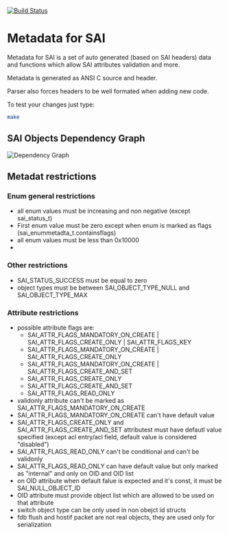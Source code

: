 [![Build Status](https://sonic-jenkins.westus.cloudapp.azure.com/buildStatus/icon?job=sai-meta-build)](https://sonic-jenkins.westus.cloudapp.azure.com/job/sai-meta-build)

Metadata for SAI
================

Metadata for SAI is a set of auto generated (based on SAI headers) data
and functions which allow SAI attributes validation and more.

Metadata is generated as ANSI C source and header.

Parser also forces headers to be well formated when adding new code.

To test your changes just type:

```sh
make
```

## SAI Objects Dependency Graph

<img widtd="100%" src="https://cdn.rawgit.com/kcudnik/SAI/svg/meta/saidepgraph.svg" alt="Dependency Graph" />

## Metadat restrictions

### Enum general restrictions

* all enum values must be increasing and non negative (except sai_status_t)
* First enum value must be zero except when enum is marked as flags (sai_enummetadta_t.containsflags)
* all enum values must be less than 0x10000
*

### Other restrictions

* SAI_STATUS_SUCCESS must be equal to zero
* object types must be between SAI_OBJECT_TYPE_NULL and SAI_OBJECT_TYPE_MAX

### Attribute restrictions

* possible attribute flags are:
  - SAI_ATTR_FLAGS_MANDATORY_ON_CREATE | SAI_ATTR_FLAGS_CREATE_ONLY | SAI_ATTR_FLAGS_KEY
  - SAI_ATTR_FLAGS_MANDATORY_ON_CREATE | SAI_ATTR_FLAGS_CREATE_ONLY
  - SAI_ATTR_FLAGS_MANDATORY_ON_CREATE | SAI_ATTR_FLAGS_CREATE_AND_SET
  - SAI_ATTR_FLAGS_CREATE_ONLY
  - SAI_ATTR_FLAGS_CREATE_AND_SET
  - SAI_ATTR_FLAGS_READ_ONLY
* validonly attribute can't be marked as SAI_ATTR_FLAGS_MANDATORY_ON_CREATE
* SAI_ATTR_FLAGS_MANDATORY_ON_CREATE can't have default value
* SAI_ATTR_FLAGS_CREATE_ONLY and SAI_ATTR_FLAGS_CREATE_AND_SET attributest must have defautl value specified (except acl entry/acl field, default value is considered "disabled")
* SAI_ATTR_FLAGS_READ_ONLY can't be conditional and can't be validonly
* SAI_ATTR_FLAGS_READ_ONLY can have default value but only marked as "internal" and only on OID and OID list
* on OID attribute when default falue is expected and it's const, it must be SAI_NULL_OBJECT_ID
* OID attribute must provide object list which are allowed to be used on that attribute
* switch object type can be only used in non obejct id structs
* fdb flush and hostif packet are not real objects, they are used only for serialization
